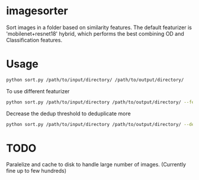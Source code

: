 # imagesorter
Sort images in a folder based on similarity features.
The default featurizer is 'mobilenet+resnet18' hybrid, which performs the best combining OD and Classification features.

# Usage

```bash
python sort.py /path/to/input/directory/ /path/to/output/directory/
```

To use different featurizer

```bash
python sort.py /path/to/input/directory /path/to/output/directory/ --featurizer mobilenet
```

Decrease the dedup threshold to deduplicate more

```bash
python sort.py /path/to/input/directory /path/to/output/directory/ --dedup 0.99
```

# TODO

Paralelize and cache to disk to handle large number of images. (Currently fine up to few hundreds)

